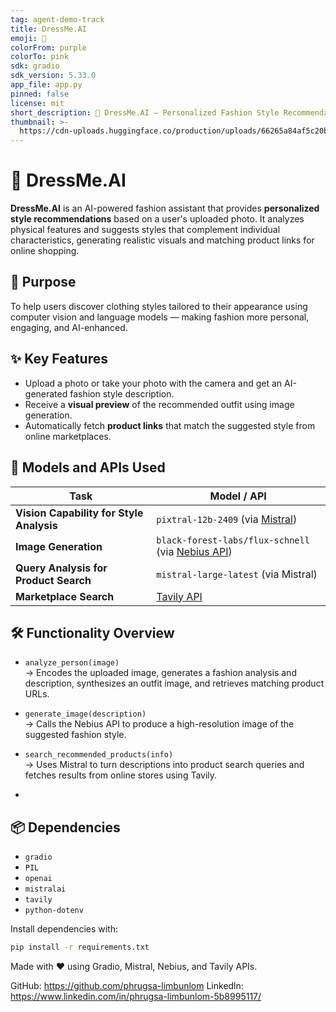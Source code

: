 ```yaml
---
tag: agent-demo-track
title: DressMe.AI
emoji: 👗
colorFrom: purple
colorTo: pink
sdk: gradio
sdk_version: 5.33.0
app_file: app.py
pinned: false
license: mit
short_description: 👗 DressMe.AI — Personalized Fashion Style Recommendations
thumbnail: >-
  https://cdn-uploads.huggingface.co/production/uploads/66265a84af5c20bdffef0120/y6FywE76xt5_n4vWEf_7K.jpeg
---
```


# 👗 DressMe.AI

**DressMe.AI** is an AI-powered fashion assistant that provides **personalized style recommendations** based on a user's uploaded photo. It analyzes physical features and suggests styles that complement individual characteristics, generating realistic visuals and matching product links for online shopping.

## 🚀 Purpose

To help users discover clothing styles tailored to their appearance using computer vision and language models — making fashion more personal, engaging, and AI-enhanced.

## ✨ Key Features

- Upload a photo or take your photo with the camera and get an AI-generated fashion style description.
- Receive a **visual preview** of the recommended outfit using image generation.
- Automatically fetch **product links** that match the suggested style from online marketplaces.

## 🧠 Models and APIs Used

| Task                                     | Model / API                                                              |
|------------------------------------------|--------------------------------------------------------------------------|
| **Vision Capability for Style Analysis** | `pixtral-12b-2409` (via [Mistral](https://mistral.ai))                   |
| **Image Generation**                     | `black-forest-labs/flux-schnell` (via [Nebius API](https://nebius.com/)) |
| **Query Analysis for Product Search**    | `mistral-large-latest` (via Mistral)                                     |
| **Marketplace Search**                   | [Tavily API](https://www.tavily.com/)                                    |

## 🛠️ Functionality Overview

- `analyze_person(image)`  
  → Encodes the uploaded image, generates a fashion analysis and description, synthesizes an outfit image, and retrieves matching product URLs.

- `generate_image(description)`  
  → Calls the Nebius API to produce a high-resolution image of the suggested fashion style.

- `search_recommended_products(info)`  
  → Uses Mistral to turn descriptions into product search queries and fetches results from online stores using Tavily.
- 

## 📦 Dependencies

- `gradio`
- `PIL`
- `openai`
- `mistralai`
- `tavily`
- `python-dotenv`

Install dependencies with:

```bash
pip install -r requirements.txt
``` 

Made with ❤️ using Gradio, Mistral, Nebius, and Tavily APIs.

GitHub: https://github.com/phrugsa-limbunlom
Linkedln: https://www.linkedin.com/in/phrugsa-limbunlom-5b8995117/
